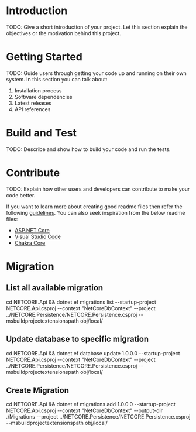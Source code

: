 # Introduction 
TODO: Give a short introduction of your project. Let this section explain the objectives or the motivation behind this project. 

# Getting Started
TODO: Guide users through getting your code up and running on their own system. In this section you can talk about:
1.	Installation process
2.	Software dependencies
3.	Latest releases
4.	API references

# Build and Test
TODO: Describe and show how to build your code and run the tests. 

# Contribute
TODO: Explain how other users and developers can contribute to make your code better. 

If you want to learn more about creating good readme files then refer the following [guidelines](https://docs.microsoft.com/en-us/azure/devops/repos/git/create-a-readme?view=azure-devops). You can also seek inspiration from the below readme files:
- [ASP.NET Core](https://github.com/aspnet/Home)
- [Visual Studio Code](https://github.com/Microsoft/vscode)
- [Chakra Core](https://github.com/Microsoft/ChakraCore)

# Migration
## List all available migration
cd NETCORE.Api && dotnet ef migrations list --startup-project NETCORE.Api.csproj --context "NetCoreDbContext" --project ../NETCORE.Persistence/NETCORE.Persistence.csproj --msbuildprojectextensionspath obj/local/

## Update database to specific migration
cd NETCORE.Api && dotnet ef database update 1.0.0.0 --startup-project NETCORE.Api.csproj --context "NetCoreDbContext" --project ../NETCORE.Persistence/NETCORE.Persistence.csproj --msbuildprojectextensionspath obj/local/

## Create Migration
cd NETCORE.Api && dotnet ef migrations add 1.0.0.0  --startup-project NETCORE.Api.csproj --context "NetCoreDbContext" --output-dir ./Migrations --project ../NETCORE.Persistence/NETCORE.Persistence.csproj --msbuildprojectextensionspath obj/local/
